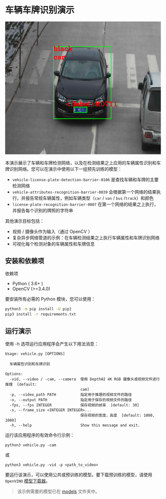 车辆车牌识别演示
================

![](demo.png)

本演示展示了车辆和车牌检测网络，以及在检测结果之上应用的车辆属性识别和车牌识别网络。您可以在演示中使用以下一组预先训练的模型：

-   `vehicle-license-plate-detection-barrier-0106`
    是查找车辆和车牌的主要检测网络
-   `vehicle-attributes-recognition-barrier-0039`
    会根据第一个网络的结果执行，并报告常规车辆属性，例如车辆类型（`car`
    / `van` / `bus` /`track`）和颜色
-   `license-plate-recognition-barrier-0007`
    在第一个网络的结果之上执行，并报告每个识别的牌照的字符串

其他演示目标包括：

-   视频 / 摄像头作为输入（通过 OpenCV ）
-   复杂异步网络管道的示例：在车辆检测结果之上执行车辆属性和车牌识别网络
-   可视化每个检测对象的车辆属性和车牌信息

安装和依赖项
------------

依赖项

-   Python ( 3.6+ )
-   OpenCV (\>=3.4.0)

要安装所有必需的 Python 模块，您可以使用：

``` {.bash
python3 -m pip install -U pip}
pip3 install -r requirements.txt
```

运行演示
--------

使用 -h 选项运行应用程序会产生以下用法消息：

``` {.bash}
Usage: vehicle.py [OPTIONS]

  车辆属性识别和车牌识别

Options:
  -vid, --video / -cam, --camera  使用 DepthAI 4K RGB 摄像头或视频文件进行推理  [default:
                                  cam]
  -p, --video_path PATH           指定用于推理的视频文件的路径
  -o, --output PATH               指定用于保存的视频文件的路径
  -fps, --fps INTEGER             保存视频的帧率  [default: 30]
  -s, --frame_size <INTEGER INTEGER>...
                                  保存视频的宽度，高度  [default: 1080, 1080]
  -h, --help                      Show this message and exit.

```

运行该应用程序的有效命令行示例：

``` {.bash}
python3 vehicle.py -cam
```

或

``` {.bash}
python3 vehicle.py -vid -p <path_to_video>
```

要运行该演示，可以使用公共或预训练的模型。要下载预训练的模型，请使用
`OpenVINO`
[模型下载器](https://docs.openvinotoolkit.org/latest/omz_tools_downloader_README.html)。

> 该示例需要的模型已在
> [models](https://github.com/Arducam-team/depthai-examples/tree/master/security_barrier_camera/models)
> 文件夹中。

